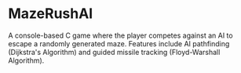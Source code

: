 # MazeRushAI
A console-based C game where the player competes against an AI to escape a randomly generated maze. Features include AI pathfinding (Dijkstra's Algorithm) and guided missile tracking (Floyd-Warshall Algorithm).
